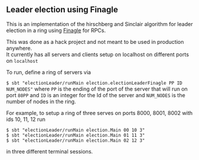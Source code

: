 ## Leader election using Finagle

This is an implementation of the hirschberg and Sinclair algorithm for
leader election in a ring using [Finagle](https://twitter.github.io/finagle/) for RPCs.  

This was done as a hack project and not meant to be used in production anywhere.  
It currently has all servers and clients setup on localhost on different ports on `localhost`

To run, define a ring of servers via

`$ sbt "electionLeader/runMain election.electionLeaderFinagle PP ID NUM_NODES"`
where `PP` is the ending of the port of the server that will run on port `80PP` and `ID` is an integer for
the Id of the server and `NUM_NODES` is the number of nodes in the ring. 

For example, to setup a ring of three serves on ports 8000, 8001, 8002 with ids 10, 11, 12 run

```
$ sbt "electionLeader/runMain election.Main 00 10 3"
$ sbt "electionLeader/runMain election.Main 01 11 3"
$ sbt "electionLeader/runMain election.Main 02 12 3"
```
in three different terminal sessions.  
